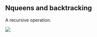 ## Nqueens and backtracking

A recursive operation.

![](https://www.codesdope.com/staticroot/images/algorithm/queen.gif)
